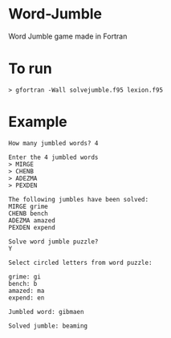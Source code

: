 # Word-Jumble
Word Jumble game made in Fortran

# To run

```
> gfortran -Wall solvejumble.f95 lexion.f95
```

# Example 

``` 
How many jumbled words? 4 

Enter the 4 jumbled words
> MIRGE
> CHENB
> ADEZMA
> PEXDEN

The following jumbles have been solved:
MIRGE grime
CHENB bench
ADEZMA amazed
PEXDEN expend

Solve word jumble puzzle?
Y

Select circled letters from word puzzle:

grime: gi
bench: b
amazed: ma
expend: en

Jumbled word: gibmaen

Solved jumble: beaming

```
